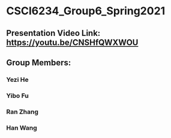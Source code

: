 # CSCI6234_Group6_Spring2021

## Presentation Video Link: https://youtu.be/CNSHfQWXWOU

## Group Members:
### Yezi He
### Yibo Fu
### Ran Zhang
### Han Wang

